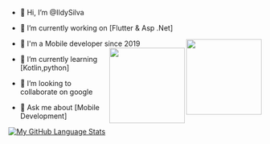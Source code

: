 - 👋 Hi, I’m @IldySilva
- 🔭 I’m currently working on [Flutter & Asp .Net]
- 📲 I'm a Mobile developer since 2019
 <img align="right" width="150" height="150" src="https://cdn-images-1.medium.com/max/1200/1*5-aoK8IBmXve5whBQM90GA.png"> <img align="right" width="150" height="150" src="https://seeklogo.com/images/C/c-sharp-c-logo-02F17714BA-seeklogo.com.png">
- 🌱 I’m currently learning [Kotlin,python] 
- 💞️ I’m looking to collaborate on google  

- 💬 Ask me about [Mobile Development]  

[![My GitHub Language Stats](https://github-readme-stats.vercel.app/api/top-langs/?username=ildysilva&langs_count=5&theme=tokyonight)]()
<!---![Anurag's GitHub stats](https://github-readme-stats.vercel.app/api?username=ildysilva&show_icons=true) -->
